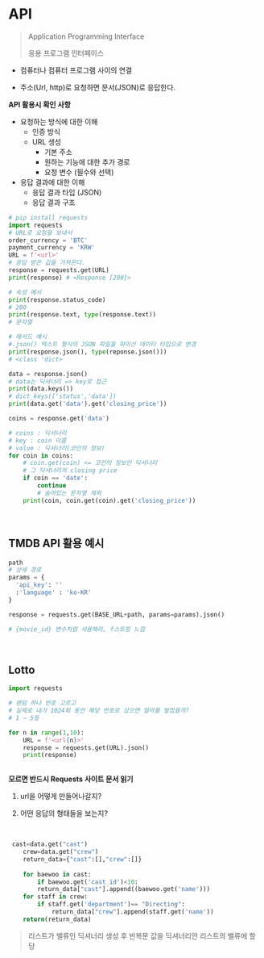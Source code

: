 # API

> Application Programming Interface
>
> 응용 프로그램 인터페이스

- 컴퓨터나 컴퓨터 프로그램 사이의 연결

- 주소(Url, http)로 요청하면 문서(JSON)로 응답한다.

**API 활용시 확인 사항**

- 요청하는 방식에 대한 이해
  - 인증 방식
  - URL 생성
    - 기본 주소
    - 원하는 기능에 대한 추가 경로
    - 요청 변수 (필수와 선택)
- 응답 결과에 대한 이해
  - 응답 결과 타입 (JSON)
  - 응답 결과 구조



```python
# pip install requests
import requests
# URL로 요청을 보내서
order_currency = 'BTC'
payment_currency = 'KRW'
URL = f'<url>'
# 응답 받은 값을 가져온다.
response = requests.get(URL)
print(response) # <Response [200]>

# 속성 예시
print(response.status_code)
# 200
print(response.text, type(response.text))
# 문자열

# 메서드 예시
#.json() 텍스트 형식의 JSON 파일을 파이선 데이터 타입으로 변경
print(response.json(), type(reponse.json()))
# <class 'dict>

data = response.json()
# data는 딕셔너리 => key로 접근
print(data.keys())
# dict_keys(['status','data'])
print(data.get('data').get('closing_price'))
```

```python
coins = response.get('data')

# coins : 딕셔너리
# key : coin 이름
# value : 딕셔너리(코인의 정보)
for coin in coins:
    # coin.get(coin) <= 코인의 정보인 딕셔너리
    # 그 딕셔너리의 closing price
    if coin == 'date':
        continue
        # 숨어있는 문자열 제외
    print(coin, coin.get(coin).get('closing_price'))
```

<br>

## TMDB API 활용 예시

```python
path
# 상세 경로
params = {
  'api_key': ''
  :'language' : 'ko-KR'
}

response = requests.get(BASE_URL+path, params=params).json()

# {movie_id} 변수처럼 사용해라, f스트링 느낌
```

<br>

## Lotto

```python
import requests

# 랜덤 하나 번호 고르고
# 실제로 내가 1024회 동안 해당 번호로 샀으면 얼마를 벌었을까?
# 1 ~ 5등

for n in range(1,10):
    URL = f'<url{n}>'
    response = requests.get(URL).json()
    print(response)
    
```

**모르면 반드시 Requests 사이트 문서 읽기**

1. url을 어떻게 만들어나갈지?

2. 어떤 응답의 형태들을 보는지?

<br>

```python
 cast=data.get("cast")
    crew=data.get("crew")
    return_data={"cast":[],"crew":[]}
    
    for baewoo in cast:
        if baewoo.get('cast_id')<10:
        return_data["cast"].append((baewoo.get('name')))
    for staff in crew:
        if staff.get('department')== "Directing":
            return_data["crew"].append(staff.get('name'))
    return(return_data)
```

> 리스트가 밸류인 딕셔너리 생성 후 반복문 값을 딕셔너리안 리스트의 밸류에 할당